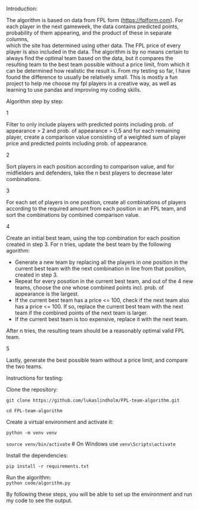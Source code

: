 Introduction:

The algorithm is based on data from FPL form (https://fplform.com). For each player in the next gameweek, the data contains predicted points, probability of them appearing, and the product of these in separate columns,  
which the site has determined using other data. The FPL price of every player is also included in the data. The algorithm is by no means certain to always find the optimal team based on the data, but it compares the resulting
team to the best team possible without a price limit, from which it can be determined how realistic the result is. From my testing so far, I have found the difference to usually be relatively small. This is mostly a fun project to help me choose my fpl players in a creative way, as well as learning to use pandas and improving my coding skills.

Algorithm step by step:

1

Filter to only include players with predicted points including prob. of appearance > 2 and prob. of appearance > 0,5 and for each remaining player, create a comparison value consisting of a weighted sum of 
player price and predicted points including prob. of appearance.

2

Sort players in each position according to comparison value, and for midfielders and defenders, take the n best players to decrease later combinations.

3

For each set of players in one position, create all combinations of players according to the required amount from each position in an FPL team, and sort the combinations by combined comparison value.

4

Create an initial best team, using the top combination for each position created in step 3. For n tries, update the best team by the following agorithm:

  - Generate a new team by replacing all the players in one position in the current best team with the next combination in line from that position, created in step 3.
  - Repeat for every posotion in the current best team, and out of the 4 new teams, choose the one whose combined points incl. prob. of appearance is the largest.
  - If the current best team has a price <= 100, check if the next team also has a price <= 100. If so, replace the current best team with the next team if the combined points of the next team is larger.
  - If the current best team is too expensive, replace it with the next team.

After n tries, the resulting team should be a reasonably optimal valid FPL team.

5

Lastly, generate the best possible team without a price limit, and compare the two teams.


Instructions for testing:

Clone the repository:

`git clone https://github.com/lukaslindholm/FPL-team-algorithm.git`

`cd FPL-team-algorithm`

Create a virtual environment and activate it:

`python -m venv venv`

`source venv/bin/activate`  # On Windows use `venv\Scripts\activate`

Install the dependencies:

`pip install -r requirements.txt`

Run the algorithm:  
`python code/algorithm.py`

By following these steps, you will be able to set up the environment and run my code to see the output.
